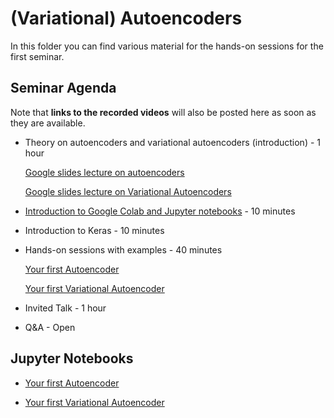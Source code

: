 # (Variational) Autoencoders

In this folder you can find various material for the hands-on sessions for the first seminar.

## Seminar Agenda

Note that **links to the recorded videos** will also be posted here as soon as they are available.

- Theory on autoencoders and variational autoencoders (introduction) - 1 hour

  [Google slides lecture on autoencoders](https://docs.google.com/presentation/d/1hG_zS7kY0uyZ_mYN3mLfQSLdVOqij8oUhaG9p8DcHSc/edit?usp=sharing)
  
  [Google slides lecture on Variational Autoencoders](https://docs.google.com/presentation/d/1RXzhDy3TTN8qZ2coLPn1HSab1-aSBMFdWHLiSP6WNr8/edit?usp=sharing)
- [Introduction to Google Colab and Jupyter notebooks](https://github.com/toelt-llc/astroml-hackdays/blob/master/Fundamentals/Introduction_to_Jupyter_Colab_GitHub.pdf) - 10 minutes
- Introduction to Keras - 10 minutes
- Hands-on sessions with examples - 40 minutes
  
  [Your first Autoencoder](http://colab.research.google.com/github/toelt-llc/astroml-hackdays/blob/master/1%20-%20Autoencoders/code/Your%20first%20autoencoder%20with%20Keras.ipynb)

  [Your first Variational Autoencoder](http://colab.research.google.com/github/toelt-llc/astroml-hackdays/blob/master/1%20-%20Autoencoders/code/Variational%20Autoencoders.ipynb)
  
- Invited Talk - 1 hour
- Q&A - Open

## Jupyter Notebooks

- [Your first Autoencoder](http://colab.research.google.com/github/toelt-llc/astroml-hackdays/blob/master/1%20-%20Autoencoders/code/Your%20first%20autoencoder%20with%20Keras.ipynb)

- [Your first Variational Autoencoder](http://colab.research.google.com/github/toelt-llc/astroml-hackdays/blob/master/1%20-%20Autoencoders/code/Variational%20Autoencoders.ipynb)


